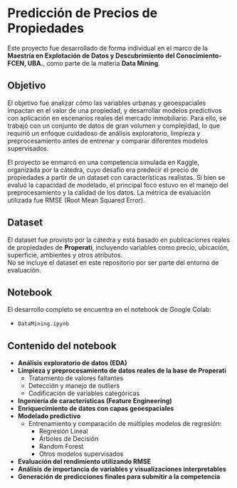 # Predicción de Precios de Propiedades

Este proyecto fue desarrollado de forma individual en el marco de la **Maestría en Explotación de Datos y Descubrimiento del Conocimiento- FCEN, UBA.**, como parte de la materia **Data Mining**.

## Objetivo
El objetivo fue analizar cómo las variables urbanas y geoespaciales impactan en el valor de una propiedad, y desarrollar modelos predictivos con aplicación en escenarios reales del mercado inmobiliario. Para ello, se trabajó con un conjunto de datos de gran volumen y complejidad, lo que requirió un enfoque cuidadoso de análisis exploratorio, limpieza y preprocesamiento antes de entrenar y comparar diferentes modelos supervisados.

El proyecto se enmarcó en una competencia simulada en Kaggle, organizada por la cátedra, cuyo desafío era predecir el precio de propiedades a partir de un dataset con características realistas. Si bien se evaluó la capacidad de modelado, el principal foco estuvo en el manejo del preprocesamiento y la calidad de los datos. La métrica de evaluación utilizada fue RMSE (Root Mean Squared Error).

## Dataset

El dataset fue provisto por la cátedra y está basado en publicaciones reales de propiedades de **Properati**, incluyendo variables como precio, ubicación, superficie, ambientes y otros atributos.  
No se incluye el dataset en este repositorio por ser parte del entorno de evaluación.

## Notebook

El desarrollo completo se encuentra en el notebook de Google Colab:

- `DataMining.ipynb`

## Contenido del notebook

- **Análisis exploratorio de datos (EDA)**  
- **Limpieza y preprocesamiento de datos reales de la base de Properati**  
  - Tratamiento de valores faltantes  
  - Detección y manejo de outliers  
  - Codificación de variables categóricas  
- **Ingeniería de características (Feature Engineering)**  
- **Enriquecimiento de datos con capas geoespaciales**  
- **Modelado predictivo**  
  - Entrenamiento y comparación de múltiples modelos de regresión:  
    - Regresión Lineal  
    - Árboles de Decisión  
    - Random Forest  
    - Otros modelos supervisados  
- **Evaluación del rendimiento utilizando RMSE**  
- **Análisis de importancia de variables y visualizaciones interpretables**  
- **Generación de predicciones finales para submitir a la competencia**




